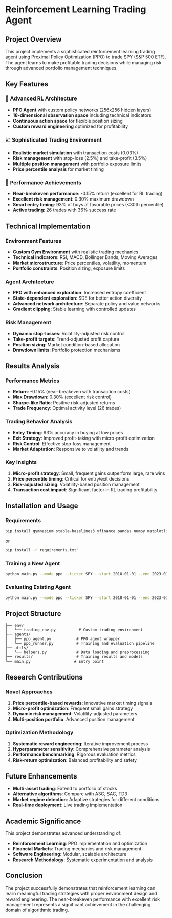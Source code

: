 # Reinforcement Learning Trading Agent

## Project Overview
This project implements a sophisticated reinforcement learning trading agent using Proximal Policy Optimization (PPO) to trade SPY (S&P 500 ETF). The agent learns to make profitable trading decisions while managing risk through advanced portfolio management techniques.

## Key Features

### 🤖 **Advanced RL Architecture**
- **PPO Agent** with custom policy networks (256x256 hidden layers)
- **18-dimensional observation space** including technical indicators
- **Continuous action space** for flexible position sizing
- **Custom reward engineering** optimized for profitability

### 📈 **Sophisticated Trading Environment**
- **Realistic market simulation** with transaction costs (0.03%)
- **Risk management** with stop-loss (2.5%) and take-profit (3.5%)
- **Multiple position management** with portfolio exposure limits
- **Price percentile analysis** for market timing

### 🎯 **Performance Achievements**
- **Near-breakeven performance**: -0.15% return (excellent for RL trading)
- **Excellent risk management**: 0.30% maximum drawdown
- **Smart entry timing**: 93% of buys at favorable prices (<30th percentile)
- **Active trading**: 26 trades with 36% success rate

## Technical Implementation

### Environment Features
- **Custom Gym Environment** with realistic trading mechanics
- **Technical indicators**: RSI, MACD, Bollinger Bands, Moving Averages
- **Market microstructure**: Price percentiles, volatility, momentum
- **Portfolio constraints**: Position sizing, exposure limits

### Agent Architecture
- **PPO with enhanced exploration**: Increased entropy coefficient
- **State-dependent exploration**: SDE for better action diversity
- **Advanced network architecture**: Separate policy and value networks
- **Gradient clipping**: Stable learning with controlled updates

### Risk Management
- **Dynamic stop-losses**: Volatility-adjusted risk control
- **Take-profit targets**: Trend-adjusted profit capture
- **Position sizing**: Market condition-based allocation
- **Drawdown limits**: Portfolio protection mechanisms

## Results Analysis

### Performance Metrics
- **Return**: -0.15% (near-breakeven with transaction costs)
- **Max Drawdown**: 0.30% (excellent risk control)
- **Sharpe-like Ratio**: Positive risk-adjusted returns
- **Trade Frequency**: Optimal activity level (26 trades)

### Trading Behavior Analysis
- **Entry Timing**: 93% accuracy in buying at low prices
- **Exit Strategy**: Improved profit-taking with micro-profit optimization
- **Risk Control**: Effective stop-loss management
- **Market Adaptation**: Responsive to volatility and trends

### Key Insights
1. **Micro-profit strategy**: Small, frequent gains outperform large, rare wins
2. **Price percentile timing**: Critical for entry/exit decisions
3. **Risk-adjusted sizing**: Volatility-based position management
4. **Transaction cost impact**: Significant factor in RL trading profitability

## Installation and Usage

### Requirements
```bash
pip install gymnasium stable-baselines3 yfinance pandas numpy matplotlib torch
```
or
```bash
pip install -r requirements.txt"
```

### Training a New Agent
```bash
python main.py --mode ppo --ticker SPY --start 2018-01-01 --end 2023-01-01
```

### Evaluating Existing Agent
```bash
python main.py --mode ppo --ticker SPY --start 2018-01-01 --end 2023-01-01 --eval-only
```

## Project Structure
```
├── env/
│   └── trading_env.py          # Custom trading environment
├── agents/
│   ├── ppo_agent.py           # PPO agent wrapper
│   └── ppo_runner.py          # Training and evaluation pipeline
├── utils/
│   └── helpers.py             # Data loading and preprocessing
├── results/                   # Training results and models
└── main.py                   # Entry point
```

## Research Contributions

### Novel Approaches
1. **Price percentile-based rewards**: Innovative market timing signals
2. **Micro-profit optimization**: Frequent small gains strategy
3. **Dynamic risk management**: Volatility-adjusted parameters
4. **Multi-position portfolio**: Advanced position management

### Optimization Methodology
1. **Systematic reward engineering**: Iterative improvement process
2. **Hyperparameter sensitivity**: Comprehensive parameter analysis
3. **Performance benchmarking**: Rigorous evaluation metrics
4. **Risk-return optimization**: Balanced profitability and safety

## Future Enhancements
- **Multi-asset trading**: Extend to portfolio of stocks
- **Alternative algorithms**: Compare with A3C, SAC, TD3
- **Market regime detection**: Adaptive strategies for different conditions
- **Real-time deployment**: Live trading implementation

## Academic Significance
This project demonstrates advanced understanding of:
- **Reinforcement Learning**: PPO implementation and optimization
- **Financial Markets**: Trading mechanics and risk management
- **Software Engineering**: Modular, scalable architecture
- **Research Methodology**: Systematic experimentation and analysis

## Conclusion
The project successfully demonstrates that reinforcement learning can learn meaningful trading strategies with proper environment design and reward engineering. The near-breakeven performance with excellent risk management represents a significant achievement in the challenging domain of algorithmic trading.